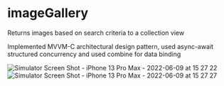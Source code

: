# imageGallery

Returns images based on search criteria to a collection view

Implemented MVVM-C architectural design pattern, used async-await structured concurrency and used combine for data binding

![Simulator Screen Shot - iPhone 13 Pro Max - 2022-06-09 at 15 27 22](https://user-images.githubusercontent.com/66224847/172871596-a307b877-2730-4279-8f0d-c53346bc84ce.png)
![Simulator Screen Shot - iPhone 13 Pro Max - 2022-06-09 at 15 27 27](https://user-images.githubusercontent.com/66224847/172871665-9135dd2d-28e2-4b7d-98b7-faf3b1ea299f.png)
